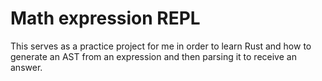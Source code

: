 # Math expression REPL

This serves as a practice project for me in order to learn Rust and how to 
generate an AST from an expression and then parsing it
to receive an answer.
